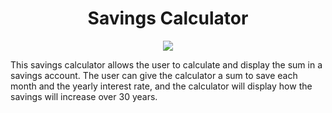 <h1 align="center">Savings Calculator</h1>
<div align="center">
<img src="https://user-images.githubusercontent.com/85928033/145661876-c547ecf9-25fa-4b51-b4fc-eab648aacc37.png"></img>
</div>

<p>This savings calculator allows the user to calculate and display the sum in a savings account. The user can give the calculator a sum to save each month and the yearly interest rate, and the calculator will display how the savings will increase over 30 years.</p>
